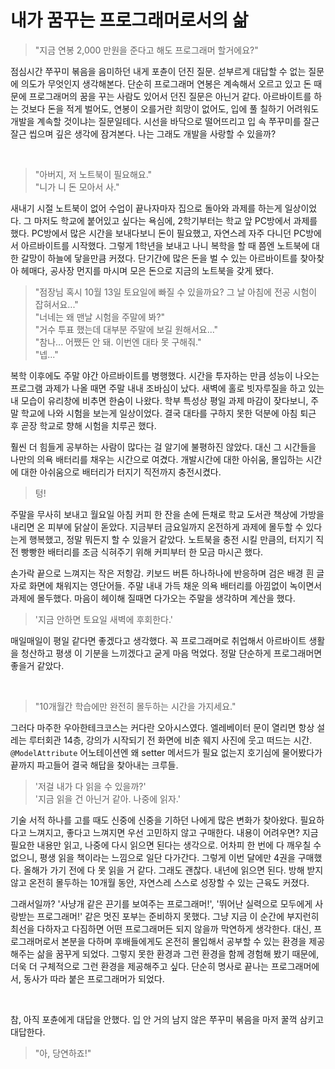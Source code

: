 # 내가 꿈꾸는 프로그래머로서의 삶

> "지금 연봉 2,000 만원을 준다고 해도 프로그래머 할거에요?"

점심시간 쭈꾸미 볶음을 음미하던 내게 포츈이 던진 질문. 
섣부르게 대답할 수 없는 질문에 의도가 무엇인지 생각해본다.
단순히 프로그래머 연봉은 계속해서 오르고 있고 돈 때문에 프로그래머의 꿈을 꾸는 사람도 있어서 던진 질문은 아닌거 같다.
아르바이트를 하는 것보다 돈을 적게 벌어도, 연봉이 오를거란 희망이 없어도, 
입에 풀 칠하기 어려워도 개발을 계속할 것이냐는 질문일테다. 
시선을 바닥으로 떨어뜨리고 입 속 쭈꾸미를 잘근잘근 씹으며 깊은 생각에 잠겨본다. 
나는 그래도 개발을 사랑할 수 있을까?

<br>

> "아버지, 저 노트북이 필요해요."  
> "니가 니 돈 모아서 사."

새내기 시절 노트북이 없어 수업이 끝나자마자 집으로 돌아와 과제를 하는게 일상이었다.
그 마저도 학교에 붙어있고 싶다는 욕심에, 2학기부터는 학교 앞 PC방에서 과제를 했다. 
PC방에서 많은 시간을 보내다보니 돈이 필요했고, 자연스레 자주 다니던 PC방에서 아르바이트를 시작했다.
그렇게 1학년을 보내고 나니 복학을 할 때 쯤엔 노트북에 대한 갈망이 하늘에 닿을만큼 커졌다. 
단기간에 많은 돈을 벌 수 있는 아르바이트를 찾아찾아 헤매다, 
공사장 먼지를 마시며 모은 돈으로 지금의 노트북을 갖게 됐다.

> "점장님 혹시 10월 13일 토요일에 빠질 수 있을까요? 그 날 아침에 전공 시험이 잡혀서요..."  
> "너네는 왜 맨날 시험을 주말에 봐?"  
> "거수 투표 했는데 대부분 주말에 보길 원해서요..."  
> "참나... 어쨌든 안 돼. 이번엔 대타 못 구해줘."  
> "넵..."

복학 이후에도 주말 야간 아르바이트를 병행했다. 
시간을 투자하는 만큼 성능이 나오는 프로그램 과제가 나올 때면 주말 내내 조바심이 났다.
새벽에 홀로 빗자루질을 하고 있는 내 모습이 유리창에 비추면 한숨이 나왔다.
학부 특성상 평일 과제 마감이 잦다보니, 주말 학교에 나와 시험을 보는게 일상이었다.
결국 대타를 구하지 못한 덕분에 아침 퇴근 후 곧장 학교로 향해 시험을 치루곤 했다.

훨씬 더 힘들게 공부하는 사람이 많다는 걸 알기에 불평하진 않았다.
대신 그 시간들을 나만의 의욕 배터리를 채우는 시간으로 여겼다. 
개발시간에 대한 아쉬움, 몰입하는 시간에 대한 아쉬움으로 배터리가 터지기 직전까지 충전시켰다.

> 텅!

주말을 무사히 보내고 월요일 아침 커피 한 잔을 손에 든채로 학교 도서관 책상에 가방을 내리면 온 피부에 닭살이 돋았다.
지금부터 금요일까지 온전하게 과제에 몰두할 수 있다는게 행복했고, 정말 뭐든지 할 수 있을거 같았다.
노트북을 충전 시킬 만큼의, 터지기 직전 빵빵한 배터리를 조금 식혀주기 위해 커피부터 한 모금 마시곤 했다.

손가락 끝으로 느껴지는 작은 저항감. 키보드 버튼 하나하나에 반응하며 검은 배경 흰 글자로 화면에 채워지는 영단어들. 
주말 내내 가득 채운 의욕 배터리를 아낌없이 녹이면서 과제에 몰두했다.
마음이 헤이해 질때면 다가오는 주말을 생각하며 계산을 했다.

> '지금 안하면 토요일 새벽에 후회한다.'

매일매일이 평일 같다면 좋겠다고 생각했다. 
꼭 프로그래머로 취업해서 아르바이트 생활을 청산하고 평생 이 기분을 느끼겠다고 굳게 마음 먹었다.
정말 단순하게 프로그래머면 좋을거 같았다.

<br>

> "10개월간 학습에만 완전히 몰두하는 시간을 가지세요."

그러다 마주한 우아한테크코스는 커다란 오아시스였다. 
엘레베이터 문이 열리면 항상 설레는 루터회관 14층, 
강의가 시작되기 전 화면에 비춘 웨지 사진에 웃고 떠드는 시간.
`@ModelAttribute` 어노테이션엔 왜 setter 메서드가 필요 없는지
호기심에 물어봤다가 끝까지 파고들어 결국 해답을 찾아내는 크루들.

> '저걸 내가 다 읽을 수 있을까?'  
> '지금 읽을 건 아닌거 같아. 나중에 읽자.'

기술 서적 하나를 고를 때도 신중에 신중을 기하던 나에게 많은 변화가 찾아왔다.
필요하다고 느껴지고, 좋다고 느껴지면 우선 고민하지 않고 구매한다.
내용이 어려우면? 지금 필요한 내용만 읽고, 나중에 다시 읽으면 된다는 생각으로.
어차피 한 번에 다 깨우칠 수 없으니, 평생 읽을 책이라는 느낌으로 일단 다가간다.
그렇게 이번 달에만 4권을 구매했다. 올해가 가기 전에 다 못 읽을 거 같다. 그래도 괜찮다. 내년에 읽으면 된다. 방해 받지 않고 온전히 몰두하는 10개월 동안, 자연스레 스스로 성장할 수 있는 근육도 커졌다.

그래서일까? 
'사냥개 같은 끈기를 보여주는 프로그래머!', '뛰어난 실력으로 모두에게 사랑받는 프로그래머!' 
같은 멋진 포부는 준비하지 못했다. 그냥 지금 이 순간에 부지런히 최선을 다하자고 다짐하면
어떤 프로그래머든 되지 않을까 막연하게 생각한다.
대신, 프로그래머로서 본분을 다하며 후배들에게도 온전히 몰입해서 공부할 수 있는 환경을 제공해주는 삶을 꿈꾸게 되었다.
그렇지 못한 환경과 그런 환경을 함께 경험해 봤기 때문에, 더욱 더 구체적으로 그런 환경을 제공해주고 싶다.
단순히 명사로 끝나는 프로그래머에서, 동사가 따라 붙은 프로그래머가 되었다.

<br>

참, 아직 포츈에게 대답을 안했다.
입 안 거의 남지 않은 쭈꾸미 볶음을 마저 꿀꺽 삼키고 대답한다.

> "아, 당연하죠!"
